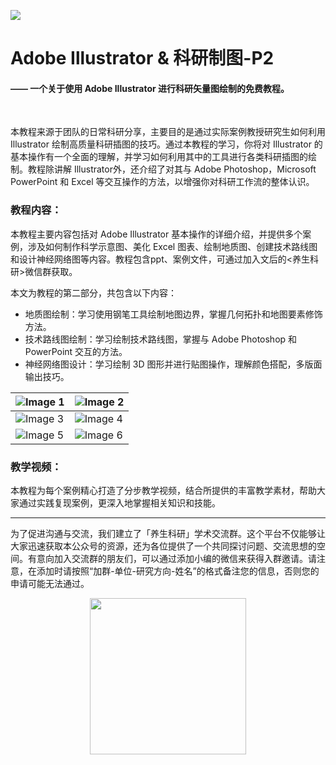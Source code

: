 
![](https://dunazo.oss-cn-beijing.aliyuncs.com/blog/adobe%20illustrator%20p2.png)
# Adobe Illustrator & 科研制图-P2
#### —— 一个关于使用 Adobe Illustrator 进行科研矢量图绘制的免费教程。

<br>
 
本教程来源于团队的日常科研分享，主要目的是通过实际案例教授研究生如何利用 Illustrator 绘制高质量科研插图的技巧。通过本教程的学习，你将对 Illustrator 的基本操作有一个全面的理解，并学习如何利用其中的工具进行各类科研插图的绘制。教程除讲解 Illustrator外，还介绍了对其与 Adobe Photoshop，Microsoft PowerPoint 和 Excel 等交互操作的方法，以增强你对科研工作流的整体认识。

### 教程内容：
本教程主要内容包括对 Adobe Illustrator 基本操作的详细介绍，并提供多个案例，涉及如何制作科学示意图、美化 Excel 图表、绘制地质图、创建技术路线图和设计神经网络图等内容。教程包含ppt、案例文件，可通过加入文后的<养生科研>微信群获取。

本文为教程的第二部分，共包含以下内容：

- 地质图绘制：学习使用钢笔工具绘制地图边界，掌握几何拓扑和地图要素修饰方法。
- 技术路线图绘制：学习绘制技术路线图，掌握与 Adobe Photoshop 和 PowerPoint 交互的方法。
- 神经网络图设计：学习绘制 3D 图形并进行贴图操作，理解颜色搭配，多版面输出技巧。

| ![Image 1](https://dunazo.oss-cn-beijing.aliyuncs.com/blog/Adobe%20Illustrator1%20.jpg) | ![Image 2](https://dunazo.oss-cn-beijing.aliyuncs.com/blog/Adobe%20Illustrator%202.jpg) |
| --- | --- |
| ![Image 3](https://dunazo.oss-cn-beijing.aliyuncs.com/blog/Adobe%20Illustrator%203.jpg) | ![Image 4](https://dunazo.oss-cn-beijing.aliyuncs.com/blog/Adobe%20Illustrator%204.jpg) |
| ![Image 5](https://dunazo.oss-cn-beijing.aliyuncs.com/blog/Adobe%20Illustrator%205.jpg) | ![Image 6](https://dunazo.oss-cn-beijing.aliyuncs.com/blog/Adobe%20Illustrator%206.jpg) |



### 教学视频：
本教程为每个案例精心打造了分步教学视频，结合所提供的丰富教学素材，帮助大家通过实践复现案例，更深入地掌握相关知识和技能。


--------------------------------------

为了促进沟通与交流，我们建立了「养生科研」学术交流群。这个平台不仅能够让大家迅速获取本公众号的资源，还为各位提供了一个共同探讨问题、交流思想的空间。有意向加入交流群的朋友们，可以通过添加小编的微信来获得入群邀请。请注意，在添加时请按照“加群-单位-研究方向-姓名”的格式备注您的信息，否则您的申请可能无法通过。


<span style="display: block; text-align: center; margin-left: auto; margin-right: auto;">
    <img src="https://dunazo.oss-cn-beijing.aliyuncs.com/blog/laidian.jpg" width="250"  alt="">
</span>
